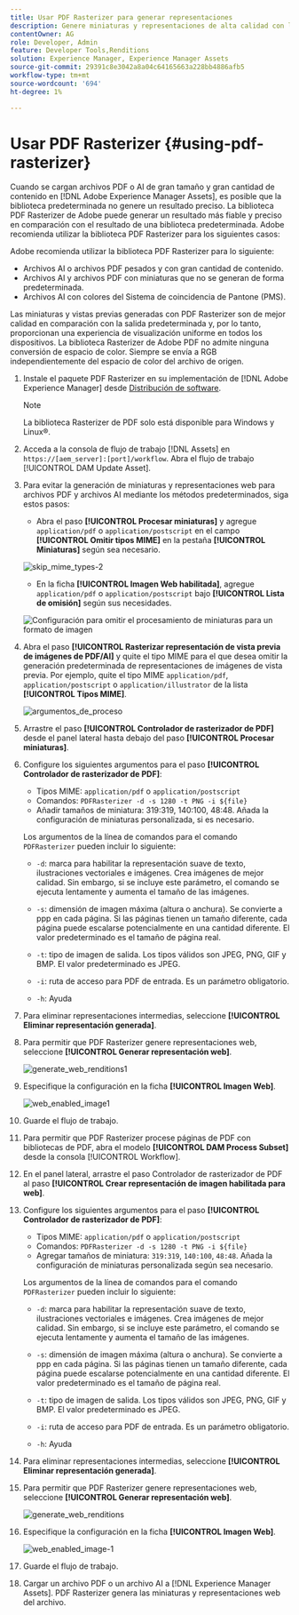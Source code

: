 ```yaml
---
title: Usar PDF Rasterizer para generar representaciones
description: Genere miniaturas y representaciones de alta calidad con la biblioteca Adobe PDF Rasterizer.
contentOwner: AG
role: Developer, Admin
feature: Developer Tools,Renditions
solution: Experience Manager, Experience Manager Assets
source-git-commit: 29391c8e3042a8a04c64165663a228bb4886afb5
workflow-type: tm+mt
source-wordcount: '694'
ht-degree: 1%

---
```


# Usar PDF Rasterizer {#using-pdf-rasterizer}

Cuando se cargan archivos PDF o AI de gran tamaño y gran cantidad de contenido en [!DNL Adobe Experience Manager Assets], es posible que la biblioteca predeterminada no genere un resultado preciso. La biblioteca PDF Rasterizer de Adobe puede generar un resultado más fiable y preciso en comparación con el resultado de una biblioteca predeterminada. Adobe recomienda utilizar la biblioteca PDF Rasterizer para los siguientes casos:

Adobe recomienda utilizar la biblioteca PDF Rasterizer para lo siguiente:

* Archivos AI o archivos PDF pesados y con gran cantidad de contenido.
* Archivos AI y archivos PDF con miniaturas que no se generan de forma predeterminada.
* Archivos AI con colores del Sistema de coincidencia de Pantone (PMS).

Las miniaturas y vistas previas generadas con PDF Rasterizer son de mejor calidad en comparación con la salida predeterminada y, por lo tanto, proporcionan una experiencia de visualización uniforme en todos los dispositivos. La biblioteca Rasterizer de Adobe PDF no admite ninguna conversión de espacio de color. Siempre se envía a RGB independientemente del espacio de color del archivo de origen.

1. Instale el paquete PDF Rasterizer en su implementación de [!DNL Adobe Experience Manager] desde [Distribución de software](https://experience.adobe.com/#/downloads/content/software-distribution/en/aem.html?package=/content/software-distribution/en/details.html/content/dam/aem/public/adobe/packages/cq650/product/assets/aem-assets-pdf-rasterizer-pkg-4.6.zip).

   >[!NOTE]
   >
   >La biblioteca Rasterizer de PDF solo está disponible para Windows y Linux®.

1. Acceda a la consola de flujo de trabajo [!DNL Assets] en `https://[aem_server]:[port]/workflow`. Abra el flujo de trabajo [!UICONTROL DAM Update Asset].

1. Para evitar la generación de miniaturas y representaciones web para archivos PDF y archivos AI mediante los métodos predeterminados, siga estos pasos:

   * Abra el paso **[!UICONTROL Procesar miniaturas]** y agregue `application/pdf` o `application/postscript` en el campo **[!UICONTROL Omitir tipos MIME]** en la pestaña **[!UICONTROL Miniaturas]** según sea necesario.

   ![skip_mime_types-2](assets/skip_mime_types-2.png)

   * En la ficha **[!UICONTROL Imagen Web habilitada]**, agregue `application/pdf` o `application/postscript` bajo **[!UICONTROL Lista de omisión]** según sus necesidades.

   ![Configuración para omitir el procesamiento de miniaturas para un formato de imagen](assets/web_enabled_imageskiplist.png)

1. Abra el paso **[!UICONTROL Rasterizar representación de vista previa de imágenes de PDF/AI]** y quite el tipo MIME para el que desea omitir la generación predeterminada de representaciones de imágenes de vista previa. Por ejemplo, quite el tipo MIME `application/pdf`, `application/postscript` o `application/illustrator` de la lista **[!UICONTROL Tipos MIME]**.

   ![argumentos_de_proceso](assets/process_arguments.png)

1. Arrastre el paso **[!UICONTROL Controlador de rasterizador de PDF]** desde el panel lateral hasta debajo del paso **[!UICONTROL Procesar miniaturas]**.
1. Configure los siguientes argumentos para el paso **[!UICONTROL Controlador de rasterizador de PDF]**:

   * Tipos MIME: `application/pdf` o `application/postscript`
   * Comandos: `PDFRasterizer -d -s 1280 -t PNG -i ${file}`
   * Añadir tamaños de miniatura: 319:319, 140:100, 48:48. Añada la configuración de miniaturas personalizada, si es necesario.

   Los argumentos de la línea de comandos para el comando `PDFRasterizer` pueden incluir lo siguiente:

   * `-d`: marca para habilitar la representación suave de texto, ilustraciones vectoriales e imágenes. Crea imágenes de mejor calidad. Sin embargo, si se incluye este parámetro, el comando se ejecuta lentamente y aumenta el tamaño de las imágenes.

   * `-s`: dimensión de imagen máxima (altura o anchura). Se convierte a ppp en cada página. Si las páginas tienen un tamaño diferente, cada página puede escalarse potencialmente en una cantidad diferente. El valor predeterminado es el tamaño de página real.

   * `-t`: tipo de imagen de salida. Los tipos válidos son JPEG, PNG, GIF y BMP. El valor predeterminado es JPEG.

   * `-i`: ruta de acceso para PDF de entrada. Es un parámetro obligatorio.

   * `-h`: Ayuda

1. Para eliminar representaciones intermedias, seleccione **[!UICONTROL Eliminar representación generada]**.
1. Para permitir que PDF Rasterizer genere representaciones web, seleccione **[!UICONTROL Generar representación web]**.

   ![generate_web_renditions1](assets/generate_web_renditions1.png)

1. Especifique la configuración en la ficha **[!UICONTROL Imagen Web]**.

   ![web_enabled_image1](assets/web_enabled_image1.png)

1. Guarde el flujo de trabajo.
1. Para permitir que PDF Rasterizer procese páginas de PDF con bibliotecas de PDF, abra el modelo **[!UICONTROL DAM Process Subset]** desde la consola [!UICONTROL Workflow].
1. En el panel lateral, arrastre el paso Controlador de rasterizador de PDF al paso **[!UICONTROL Crear representación de imagen habilitada para web]**.
1. Configure los siguientes argumentos para el paso **[!UICONTROL Controlador de rasterizador de PDF]**:

   * Tipos MIME: `application/pdf` o `application/postscript`
   * Comandos: `PDFRasterizer -d -s 1280 -t PNG -i ${file}`
   * Agregar tamaños de miniatura: `319:319`, `140:100`, `48:48`. Añada la configuración de miniaturas personalizada según sea necesario.

   Los argumentos de la línea de comandos para el comando `PDFRasterizer` pueden incluir lo siguiente:

   * `-d`: marca para habilitar la representación suave de texto, ilustraciones vectoriales e imágenes. Crea imágenes de mejor calidad. Sin embargo, si se incluye este parámetro, el comando se ejecuta lentamente y aumenta el tamaño de las imágenes.

   * `-s`: dimensión de imagen máxima (altura o anchura). Se convierte a ppp en cada página. Si las páginas tienen un tamaño diferente, cada página puede escalarse potencialmente en una cantidad diferente. El valor predeterminado es el tamaño de página real.

   * `-t`: tipo de imagen de salida. Los tipos válidos son JPEG, PNG, GIF y BMP. El valor predeterminado es JPEG.

   * `-i`: ruta de acceso para PDF de entrada. Es un parámetro obligatorio.

   * `-h`: Ayuda

1. Para eliminar representaciones intermedias, seleccione **[!UICONTROL Eliminar representación generada]**.
1. Para permitir que PDF Rasterizer genere representaciones web, seleccione **[!UICONTROL Generar representación web]**.

   ![generate_web_renditions](assets/generate_web_renditions.png)

1. Especifique la configuración en la ficha **[!UICONTROL Imagen Web]**.

   ![web_enabled_image-1](assets/web_enabled_image-1.png)

1. Guarde el flujo de trabajo.
1. Cargar un archivo PDF o un archivo AI a [!DNL Experience Manager Assets]. PDF Rasterizer genera las miniaturas y representaciones web del archivo.
